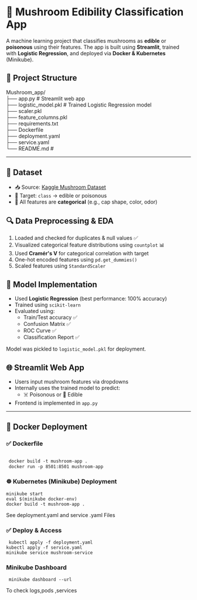 # 🍄 Mushroom Edibility Classification App

A machine learning project that classifies mushrooms as **edible** or **poisonous** using their features. The app is built using **Streamlit**, trained with **Logistic Regression**, and deployed via **Docker & Kubernetes** (Minikube).



## 📁 Project Structure

Mushroom_app/    
├── app.py      # Streamlit web app    
├── logistic_model.pkl       # Trained Logistic Regression model    
├── scaler.pkl          
├── feature_columns.pkl   
├── requirements.txt         
├── Dockerfile           
├── deployment.yaml  
├── service.yaml     
└── README.md #   


---

## 🧠 Dataset

- 📥 Source: [Kaggle Mushroom Dataset](https://www.kaggle.com/datasets/uciml/mushroom-classification)
- 🧪 Target: `class` → edible or poisonous
- 🔣 All features are **categorical** (e.g., cap shape, color, odor)



## 🔍 Data Preprocessing & EDA

1. Loaded and checked for duplicates & null values ✅
2. Visualized categorical feature distributions using `countplot` 📊
3. Used **Cramér's V** for categorical correlation with target
4. One-hot encoded features using `pd.get_dummies()`
5. Scaled features using `StandardScaler`  



## 🤖 Model Implementation

- Used **Logistic Regression** (best performance: 100% accuracy)
- Trained using `scikit-learn`
- Evaluated using:
  - Train/Test accuracy ✅
  - Confusion Matrix ✅
  - ROC Curve ✅
  - Classification Report ✅

Model was pickled to `logistic_model.pkl` for deployment.



## 🌐 Streamlit Web App

- Users input mushroom features via dropdowns
- Internally uses the trained model to predict:
  - ☠️ Poisonous or 🍄 Edible
- Frontend is implemented in `app.py`

---

## 🐳 Docker Deployment

### ✅ Dockerfile

```dockerfile

 docker build -t mushroom-app .
 docker run -p 8501:8501 mushroom-app
```

### ☸️ Kubernetes (Minikube) Deployment
``` PreSteps
minikube start
eval $(minikube docker-env)
docker build -t mushroom-app .
```  
See  deployment.yaml and service .yaml Files
### ✅ Deploy & Access
```
 kubectl apply -f deployment.yaml
kubectl apply -f service.yaml
minikube service mushroom-service
```

### Minikube Dashboard 

``` Dashboard Url
 minikube dashboard --url
```
To check logs,pods ,services
